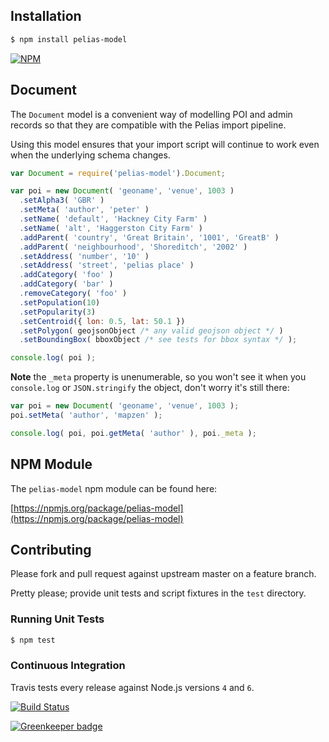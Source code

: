 ## Installation

```bash
$ npm install pelias-model
```

[![NPM](https://nodei.co/npm/pelias-model.png?downloads=true&stars=true)](https://nodei.co/npm/pelias-model)

## Document

The `Document` model is a convenient way of modelling POI and admin records so that they are compatible with the Pelias import pipeline.

Using this model ensures that your import script will continue to work even when the underlying schema changes.

```javascript
var Document = require('pelias-model').Document;

var poi = new Document( 'geoname', 'venue', 1003 )
  .setAlpha3( 'GBR' )
  .setMeta( 'author', 'peter' )
  .setName( 'default', 'Hackney City Farm' )
  .setName( 'alt', 'Haggerston City Farm' )
  .addParent( 'country', 'Great Britain', '1001', 'GreatB' )
  .addParent( 'neighbourhood', 'Shoreditch', '2002' )
  .setAddress( 'number', '10' )
  .setAddress( 'street', 'pelias place' )
  .addCategory( 'foo' )
  .addCategory( 'bar' )
  .removeCategory( 'foo' )
  .setPopulation(10)
  .setPopularity(3)
  .setCentroid({ lon: 0.5, lat: 50.1 })
  .setPolygon( geojsonObject /* any valid geojson object */ )
  .setBoundingBox( bboxObject /* see tests for bbox syntax */ );

console.log( poi );
```

**Note** the `_meta` property is unenumerable, so you won't see it when you `console.log` or `JSON.stringify` the object, don't worry it's still there:

```javascript
var poi = new Document( 'geoname', 'venue', 1003 );
poi.setMeta( 'author', 'mapzen' );

console.log( poi, poi.getMeta( 'author' ), poi._meta );
```

## NPM Module

The `pelias-model` npm module can be found here:

[https://npmjs.org/package/pelias-model](https://npmjs.org/package/pelias-model)

## Contributing

Please fork and pull request against upstream master on a feature branch.

Pretty please; provide unit tests and script fixtures in the `test` directory.

### Running Unit Tests

```bash
$ npm test
```

### Continuous Integration

Travis tests every release against Node.js versions `4` and `6`.

[![Build Status](https://travis-ci.org/pelias/model.png?branch=master)](https://travis-ci.org/pelias/model)


[![Greenkeeper badge](https://badges.greenkeeper.io/pelias/model.svg)](https://greenkeeper.io/)

